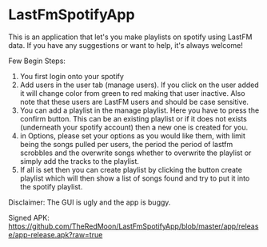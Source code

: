 # LastFmSpotifyApp

This is an application that let's you make playlists on spotify using LastFM data.
If you have any suggestions or want to help, it's always welcome!

Few Begin Steps: 
1. You first login onto your spotify 
2. Add users in the user tab (manage users). If you click on the user added it will change color from green to red making that user inactive. Also note that these users are LastFM users and should be case sensitive. 
3. You can add a playlist in the manage playlist. Here you have to press the confirm button. This can be an existing playlist or if it does not exists (underneath your spotify account) then a new one is created for you. 
4. in Options, please set your options as you would like them, with limit being the songs pulled per users, the period the period of lastfm scrobbles and the overwrite songs whether to overwrite the playlist or simply add the tracks to the playlist. 
5. If all is set then you can create playlist by clicking the button create playlist which will then show a list of songs found and try to put it into the spotify playlist.

Disclaimer: The GUI is ugly and the app is buggy.

Signed APK:
https://github.com/TheRedMoon/LastFmSpotifyApp/blob/master/app/release/app-release.apk?raw=true
